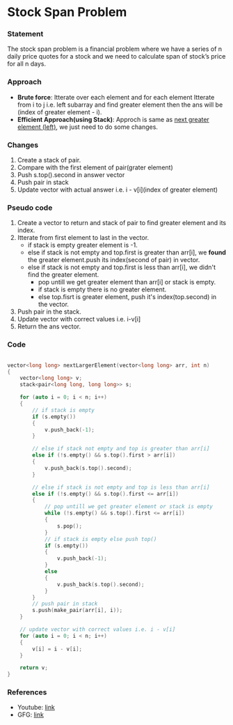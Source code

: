 # Stock Span Problem

### Statement

The stock span problem is a financial problem where we have a series of n daily price quotes for a stock and we need to calculate span of stock’s price for all n days. 

### Approach

- **Brute force**: Itterate over each element and for each element Itterate from i to j i.e. left subarray and find greater element then the ans will be (index of greater element - i).
- **Efficient Approach(using Stack)**: Approch is same as [next greater element (left)](2_next_greater_element.md), we just need to do some changes.

### Changes

1. Create a stack of pair.
2. Compare with the first element of pair(grater element)
3. Push s.top().second in answer vector
4. Push pair in stack
5. Update vector with actual answer i.e. i - v[i](index of greater element)

### Pseudo code

1. Create a vector to return and stack of pair to find greater element and its index.
2. Itterate from first element to last in the vector.
   - if stack is empty greater element is -1.
   - else if stack is not empty and top.first is greater than arr[i], we **found** the greater element.push its index(second of pair) in vector.
   - else if stack is not empty and top.first is less than arr[i], we didn't find the greater element.
     - pop untill we get greater element than arr[i] or stack is empty.
     - if stack is empty there is no greater element.
     - else top.fisrt is greater element, push it's index(top.second) in the vector.
3. Push pair in the stack.
4. Update vector with correct values i.e. i-v[i]
4. Return the ans vector.

### Code

```cpp

vector<long long> nextLargerElement(vector<long long> arr, int n)
{
    vector<long long> v;
    stack<pair<long long, long long>> s;

    for (auto i = 0; i < n; i++)
    {
        // if stack is empty
        if (s.empty())
        {
            v.push_back(-1);
        }

        // else if stack not empty and top is greater than arr[i]
        else if (!s.empty() && s.top().first > arr[i])
        {
            v.push_back(s.top().second);
        }

        // else if stack is not empty and top is less than arr[i]
        else if (!s.empty() && s.top().first <= arr[i])
        {
            // pop untill we get greater element or stack is empty
            while (!s.empty() && s.top().first <= arr[i])
            {
                s.pop();
            }
            // if stack is empty else push top()
            if (s.empty())
            {
                v.push_back(-1);
            }
            else
            {
                v.push_back(s.top().second);
            }
        }
        // push pair in stack
        s.push(make_pair(arr[i], i));
    }

    // update vector with correct values i.e. i - v[i]
    for (auto i = 0; i < n; i++)
    {
        v[i] = i - v[i];
    }

    return v;
}
```

### References

- Youtube: [link](https://www.youtube.com/watch?v=p9T-fE1g1pU&list=PL_z_8CaSLPWdeOezg68SKkeLN4-T_jNHd&index=6)
- GFG: [link](https://www.geeksforgeeks.org/the-stock-span-problem/)
